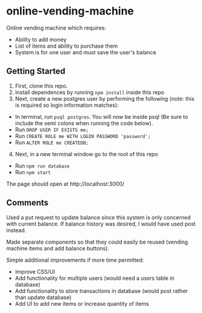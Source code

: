 # online-vending-machine
Online vending machine which requires:
- Ability to add money
- List of items and ability to purchase them
- System is for one user and must save the user's balance

## Getting Started

1. First, clone this repo.
2. Install dependences by running `npm install` inside this repo
3. Next, create a new postgres user by performing the following (note: this is required so login information matches):
  - In terminal, run `psql postgres`. You will now be inside psql (Be sure to include the semi colons when running the code below).
  - Run `DROP USER IF EXISTS me;`
  - Run `CREATE ROLE me WITH LOGIN PASSWORD 'password';`
  - Run `ALTER ROLE me CREATEDB;`
4. Next, in a new terminal window go to the root of this repo
  - Run `npm run database`
  - Run  `npm start`

The page should open at http://localhost:3000/

## Comments

Used a put request to update balance since this system is only concerned with current balance. If balance history was desired, I would have used post instead.

Made separate components so that they could easily be reused (vending machine items and add balance buttons).

Simple additional improvements if more time permitted:
  - Improve CSS/UI
  - Add functionality for multiple users (would need a users table in database)
  - Add functionality to store transactions in database (would post rather than update database)
  - Add UI to add new items or increase quantity of items

